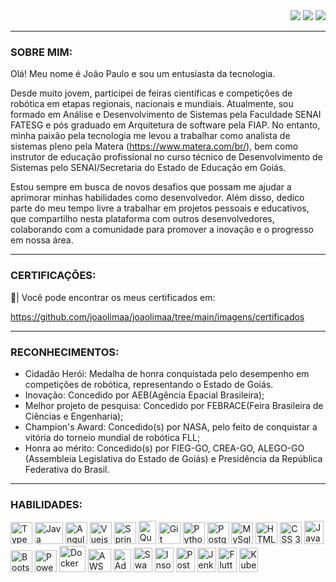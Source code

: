 <div>
    <section align="right">
    <a href="https://www.youtube.com/@joao_limaa/videos" target="_blank"><img src="https://img.shields.io/badge/YouTube-%23333?style=for-the-badge&logo=youtube&logoColor=white" target="_blank"></a>
    <a href="https://instagram.com/jplimag?igshid=YmMyMTA2M2Y=" target="_blank"><img src="https://img.shields.io/badge/-Instagram-%23333?style=for-the-badge&logo=instagram&logoColor=white" target="_blank"></a>
    <a href="https://www.linkedin.com/in/joao-limaa/" target="_blank"><img src="https://img.shields.io/badge/-LinkedIn-%23333?style=for-the-badge&logo=linkedin&logoColor=white" target="_blank"></a>   
  </section>
</div>

---

### **SOBRE MIM:**


<p>
  Olá! Meu nome é João Paulo e sou um entusiasta da tecnologia.

  Desde muito jovem, participei de feiras científicas e competições de robótica em etapas regionais, nacionais e mundiais. 
  Atualmente, sou formado em Análise e Desenvolvimento de Sistemas pela Faculdade SENAI FATESG e pós graduado em Arquitetura de software pela FIAP.
  No entanto, minha paixão pela tecnologia me levou a trabalhar como analista de sistemas pleno pela Matera (https://www.matera.com/br/), bem como instrutor de educação profissional no curso técnico de Desenvolvimento de Sistemas pelo SENAI/Secretaria do Estado de Educação em Goiás.

  Estou sempre em busca de novos desafios que possam me ajudar a aprimorar minhas habilidades como desenvolvedor. Além disso, 
  dedico parte do meu tempo livre a trabalhar em projetos pessoais e educativos, que compartilho nesta plataforma com outros 
  desenvolvedores, colaborando com a comunidade para promover a inovação e o progresso em nossa área.
</p> 

---

### **CERTIFICAÇÕES:**


📂| Você pode encontrar os meus certificados em: <p>https://github.com/joaolimaa/joaolimaa/tree/main/imagens/certificados</p>

---

### **RECONHECIMENTOS:**

* Cidadão Herói: Medalha de honra conquistada pelo desempenho em competições de robótica, representando o Estado de Goiás.
* Inovação: Concedido por AEB(Agência Epacial Brasileira);
* Melhor projeto de pesquisa: Concedido por FEBRACE(Feira Brasileira de Ciências e Engenharia);
* Champion's Award: Concedido(s) por NASA, pelo feito de conquistar a vitória do torneio mundial de robótica FLL;
* Honra ao mérito: Concedido(s) por FIEG-GO, CREA-GO, ALEGO-GO (Assembleia Legislativa do Estado de Goiás) e Presidência da República Federativa do Brasil.

---

### **HABILIDADES:**

<div>
    <img src="https://cdn.jsdelivr.net/gh/devicons/devicon/icons/typescript/typescript-original.svg" title="TypeScript" width="35px" height="35px"/>
    <img src="https://cdn.jsdelivr.net/gh/devicons/devicon/icons/java/java-original.svg" width="45" title="Java" height="35px"/> 
    <img src="https://cdn.jsdelivr.net/gh/devicons/devicon/icons/angularjs/angularjs-original.svg" title="Angular" width="35px" height="35px"/> 
    <img src= "https://cdn.jsdelivr.net/gh/devicons/devicon@latest/icons/vuejs/vuejs-original.svg" title="Vuejs" width="35px" height="35px"/> 
    <img src="https://cdn.jsdelivr.net/gh/devicons/devicon/icons/spring/spring-original.svg" title="Spring" width="35px" height="35px"/> 
    <img src="https://cdn.jsdelivr.net/gh/devicons/devicon@latest/icons/quarkus/quarkus-original.svg" title="Quarkus" width="28px" height="37px"/>
    <img src="https://cdn.jsdelivr.net/gh/devicons/devicon/icons/git/git-original.svg" title="Git" width="35px" height="35px"/> 
    <img src="https://cdn.jsdelivr.net/gh/devicons/devicon/icons/python/python-original.svg" title="Python" width="35px" height="35px"/> 
    <img src="https://cdn.jsdelivr.net/gh/devicons/devicon/icons/postgresql/postgresql-original.svg" title="PostgreSQL" width="35px" height="35px"/> 
    <img src="https://cdn.jsdelivr.net/gh/devicons/devicon/icons/mysql/mysql-original.svg" title="MySql" width="35px" height="35px"/> 
    <img src="https://cdn.jsdelivr.net/gh/devicons/devicon/icons/html5/html5-original.svg" title="HTML 5" width="35px" height="35px"/> 
    <img src="https://cdn.jsdelivr.net/gh/devicons/devicon/icons/css3/css3-original.svg" title="CSS 3" width="35px" height="35px"/> 
    <img src="https://cdn.jsdelivr.net/gh/devicons/devicon/icons/javascript/javascript-original.svg" title="JavaScript" width="31px" height="37px"/>
    <img src="https://cdn.jsdelivr.net/gh/devicons/devicon/icons/bootstrap/bootstrap-original.svg" title="Bootstrap" width="35px" height="35px"/>
    <img src="https://img.icons8.com/color/512/power-bi.png" title="Power BI" width="35" height="35"/>
    <img src="https://cdn.jsdelivr.net/gh/devicons/devicon/icons/docker/docker-original.svg" title="Docker" width="42" height="42"/>
    <img src="https://cdn.jsdelivr.net/gh/devicons/devicon/icons/amazonwebservices/amazonwebservices-original-wordmark.svg" title="AWS" width="37px" height="37px"/>
    <img src="https://cdn.jsdelivr.net/gh/devicons/devicon/icons/illustrator/illustrator-plain.svg" title="Adobe Illustrator" width="28px" height="37px"/> 
    <img src="https://cdn.jsdelivr.net/gh/devicons/devicon@latest/icons/swagger/swagger-original.svg" title="Swagger" width="30px" height="39px"/>
    <img src="https://cdn.jsdelivr.net/gh/devicons/devicon@latest/icons/insomnia/insomnia-original.svg" title="Insomnia" width="30px" height="39px"/>
    <img src="https://cdn.jsdelivr.net/gh/devicons/devicon@latest/icons/postman/postman-original.svg" title="Postman" width="30px" height="39px"/>
    <img src="https://cdn.jsdelivr.net/gh/devicons/devicon@latest/icons/jenkins/jenkins-original.svg" title="Jenkins" width="30px" height="39px"/>
    <img src="https://cdn.jsdelivr.net/gh/devicons/devicon@latest/icons/flutter/flutter-original.svg" title="Flutter" width="30px" height="39px"/>
    <img src="https://cdn.jsdelivr.net/gh/devicons/devicon@latest/icons/kubernetes/kubernetes-original.svg" title="Kubernetes" width="30px" height="39px"/>
</div>
